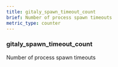 ```yaml
---
title: gitaly_spawn_timeout_count
brief: Number of process spawn timeouts
metric_type: counter
---
```

### gitaly_spawn_timeout_count

Number of process spawn timeouts